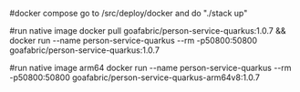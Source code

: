 #docker compose
go to /src/deploy/docker and do "./stack up"

#run native image
docker pull goafabric/person-service-quarkus:1.0.7 && docker run --name person-service-quarkus --rm -p50800:50800 goafabric/person-service-quarkus:1.0.7

#run native image arm64
docker run --name person-service-quarkus --rm -p50800:50800 goafabric/person-service-quarkus-arm64v8:1.0.7

